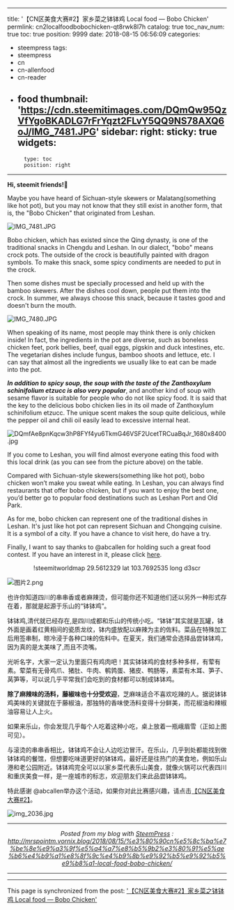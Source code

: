 
---
title: '【CN区美食大赛#2】家乡菜之钵钵鸡 Local food — Bobo Chicken'
permlink: cn2localfoodbobochicken-qt8rwk8l7h
catalog: true
toc_nav_num: true
toc: true
position: 9999
date: 2018-08-15 06:56:09
categories:
- steempress
tags:
- steempress
- cn
- cn-allenfood
- cn-reader
- food
thumbnail: 'https://cdn.steemitimages.com/DQmQw95QzVfYgoBKADLG7rFrYqzt2FLvY5QQ9NS78AXQ6oJ/IMG_7481.JPG'
sidebar:
    right:
        sticky: true
widgets:
    -
        type: toc
        position: right
---


<strong>Hi, steemit friends!💙</strong>

Maybe you have heard of Sichuan-style skewers or Malatang(something like hot pot), but you may not know that they still exist in another form, that is, the "Bobo Chicken" that originated from Leshan.

<img src="https://cdn.steemitimages.com/DQmQw95QzVfYgoBKADLG7rFrYqzt2FLvY5QQ9NS78AXQ6oJ/IMG_7481.JPG" alt="IMG_7481.JPG" /><br/>

Bobo chicken, which has existed since the Qing dynasty, is one of the traditional snacks in Chengdu and Leshan. In our dialect, "bobo" means crock pots. The outside of the crock is beautifully painted with dragon symbols. To make this snack, some spicy condiments are needed to put in the crock.

Then some dishes must be specially processed and held up with the bamboo skewers. After the dishes cool down, people put them into the crock. In summer, we always choose this snack, because it tastes good and doesn't burn the mouth.

<img src="https://cdn.steemitimages.com/DQmZQa1eP5d9n1qFC5vKqX91cmpjbWSB2o1KJxAcTRZy5ys/IMG_7480.JPG" alt="IMG_7480.JPG" /><br/>

When speaking of its name, most people may think there is only chicken inside! In fact, the ingredients in the pot are diverse, such as boneless chicken feet, pork bellies, beef, quail eggs, pigskin and duck intestines, etc. The vegetarian dishes include fungus, bamboo shoots and lettuce, etc. I can say that almost all the ingredients we usually like to eat can be made into the pot.

<strong><em>In addition to spicy soup, the soup with the taste of the Zanthoxylum schinifolium etzucc is also very popular</em></strong>, and another kind of soup with sesame flavor is suitable for people who do not like spicy food. It is said that the key to the delicious bobo chicken lies in its oil made of Zanthoxylum schinifolium etzucc. The unique scent makes the soup quite delicious, while the pepper oil and chili oil easily lead to excessive internal heat.

<img src="https://cdn.steemitimages.com/DQmZpkms1nGMFUniJeapiAMtKRDL8wAdkmmqEk2CVDBYRjz/DQmfAe8pnKqcw3hP8FYf4yu6TkmG46VSF2UcetTRCuaBqJr_1680x8400.jpg" alt="DQmfAe8pnKqcw3hP8FYf4yu6TkmG46VSF2UcetTRCuaBqJr_1680x8400.jpg" /><br/>

If you come to Leshan, you will find almost everyone eating this food with this local drink (as you can see from the picture above) on the table.

Compared with Sichuan-style skewers(something like hot pot), bobo chicken won’t make you sweat while eating. In Leshan, you can always find restaurants that offer bobo chicken, but if you want to enjoy the best one, you’d better go to popular food destinations such as Leshan Port and Old Park.

As for me, bobo chicken can represent one of the traditional dishes in Leshan. It's just like hot pot can represent Sichuan and Chongqing cuisine. It is a symbol of a city. If you have a chance to visit here, do have a try.

Finally, I want to say thanks to @abcallen for holding such a great food contest. If you have an interest in it, please click <a href="https://steemit.com/cn/@abcallen/cn-2-or-2018-8-1-8-31">here</a>.

<center>!steemitworldmap 29.5612329 lat 103.7692535 long d3scr</center>

<img src="https://cdn.steemitimages.com/DQmfKbDNzW8CMXf1eQEzuar69tsmCH7E6cahi93e3KyWgZJ/%E5%9B%BE%E7%89%872.png" alt="图片2.png" /><br/>

也许你知道四川的串串香或者麻辣烫，但可能你还不知道他们还以另外一种形式存在着，那就是起源于乐山的“钵钵鸡”。

钵钵鸡,清代就已经存在,是四川成都和乐山的传统小吃。“钵钵”其实就是瓦罐，钵外面是画着红黄相间的瓷质龙纹，钵内盛放配以麻辣为主的佐料。菜品在特殊加工后用签串制，晾冷浸于各种口味的佐料中。在夏天，我们通常会选择品尝钵钵鸡，因为真的是太美味了,而且不烫嘴。

光听名字，大家一定认为里面只有鸡肉吧！其实钵钵鸡的食材多种多样，有荤有素。荤菜有无骨鸡爪、猪肚、牛肉、鹌鹑蛋、猪皮、鸭肠等，素菜有木耳、笋子、莴笋等，可以说几乎平常我们会吃到的食材都可以制成钵钵鸡。

<strong>除了麻辣味的汤料，藤椒味也十分受欢迎</strong>，芝麻味适合不喜欢吃辣的人。据说钵钵鸡美味的关键就在于藤椒油，那独特的香味使汤料变得十分鲜美，而花椒油和辣椒油容易让人上火。

如果来乐山，你会发现几乎每个人吃着这种小吃，桌上放着一瓶峨眉雪（正如上图可见）。

与滚烫的串串香相比，钵钵鸡不会让人边吃边冒汗。在乐山，几乎到处都能找到做钵钵鸡的餐馆，但想要吃味道更好的钵钵鸡，最好还是往热门的美食地，例如乐山港和老公园附近。钵钵鸡完全可以以家乡菜代表乐山美食，就像火锅可以代表四川和重庆美食一样，是一座城市的标志，欢迎朋友们来此品尝钵钵鸡。

特此感谢 @abcallen举办这个活动，如果你对此比赛感兴趣，请点击<a href="https://steemit.com/cn/@abcallen/cn-2-or-2018-8-1-8-31">【CN区美食大赛#2】</a>。


![img_2036.jpg](https://cdn.steemitimages.com/DQmPexdfQViz8T1BGCpTpWmnSjGCKk3kHLnR9UM8Cp4cHcd/img_2036.jpg) <br /><center><hr/><em>Posted from my blog with <a href='https://wordpress.org/plugins/steempress/'>SteemPress</a> : http://mrspointm.vornix.blog/2018/08/15/%e3%80%90cn%e5%8c%ba%e7%be%8e%e9%a3%9f%e5%a4%a7%e8%b5%9b2%e3%80%91%e5%ae%b6%e4%b9%a1%e8%8f%9c%e4%b9%8b%e9%92%b5%e9%92%b5%e9%b8%a1-local-food-bobo-chicken/ </em><hr/></center>

- - -

This page is synchronized from the post: ['【CN区美食大赛#2】家乡菜之钵钵鸡 Local food — Bobo Chicken'](https://steemit.com/@mrspointm/cn2localfoodbobochicken-qt8rwk8l7h)
